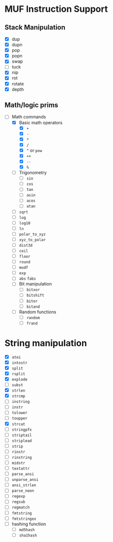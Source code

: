 # MUF Instruction Support

## Stack Manipulation

* [x] dup
* [x] dupn
* [x] pop
* [x] popn
* [x] swap
* [ ] tuck
* [x] nip
* [x] rot
* [x] rotate
* [x] depth

## Math/logic prims

* [ ] Math commands
    * [x] Basic math operators
        * [x] `+`
        * [x] `-` 
        * [x] `*`
        * [x] `/`
        * [x] `^` or `pow`
        * [x] `++`
        * [x] `--`
        * [x] `%`
    * [ ] Trigonometry
        * [ ] `sin`
        * [ ] `cos`
        * [ ] `tan`
        * [ ] `asin`
        * [ ] `acos`
        * [ ] `atan` 
    * [ ] `sqrt`
    * [ ] `log`
    * [ ] `log10`
    * [ ] `ln`
    * [ ] `polar_to_xyz`
    * [ ] `xyz_to_polar`
    * [ ] `dist3d`
    * [ ] `ceil`
    * [ ] `floor`
    * [ ] `round`
    * [ ] `modf`
    * [ ] `exp`
    * [ ] `abs` `fabs`
    * [ ] Bit manipulation
        * [ ] `bitxor`
        * [ ] `bitshift`
        * [ ] `bitor`
        * [ ] `bitand`
    * [ ] Random functions
      * [ ] `random`
      * [ ] `frand`

# String manipulation

* [x] `atoi`
* [x] `intostr`
* [x] `split`
* [x] `rsplit`
* [x] `explode`
* [ ] `subst`
* [x] `strlen`
* [x] `strcmp`
* [ ] `instring`
* [ ] `instr`
* [ ] `tolower`
* [ ] `toupper`
* [x] `strcat`
* [ ] `stringpfx`
* [ ] `striptail`
* [ ] `striplead`
* [ ] `strip`
* [ ] `rinstr`
* [ ] `rinstring`
* [ ] `midstr`
* [ ] `textattr`
* [ ] `parse_ansi`
* [ ] `unparse_ansi`
* [ ] `ansi_strlen`
* [ ] `parse_neon`
* [ ] `regexp`
* [ ] `regsub`
* [ ] `regmatch`
* [ ] `fmtstring`
* [ ] `fmtstringex`
* [ ] hashing function
    * [ ] `md5hash`
    * [ ] `sha1hash`

